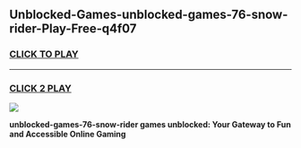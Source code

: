 
## Unblocked-Games-unblocked-games-76-snow-rider-Play-Free-q4f07
<h3>
<a href="https://premium76.site?title=unblocked-games-76-snow-rider&ref=10A">CLICK TO PLAY</a></h3>
<hr>

<h3>
<a href="https://premium76.site?title=unblocked-games-76-snow-rider&ref=10A">CLICK 2 PLAY</a>
  
</h3>

<a href="https://premium76.site?title=unblocked-games-76-snow-rider&ref=10A"><img src="https://clearcache.store/games.png"></a>


**unblocked-games-76-snow-rider games unblocked: Your Gateway to Fun and Accessible Online Gaming**
